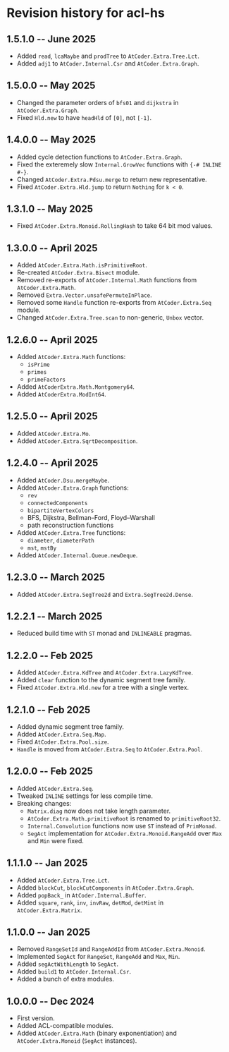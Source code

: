 # Revision history for acl-hs

## 1.5.1.0 -- June 2025

- Added `read`, `lcaMaybe` and `prodTree` to `AtCoder.Extra.Tree.Lct`.
- Added `adj1` to `AtCoder.Internal.Csr` and `AtCoder.Extra.Graph`.

## 1.5.0.0 -- May 2025

- Changed the parameter orders of `bfs01` and `dijkstra` in `AtCoder.Extra.Graph`.
- Fixed `Hld.new` to have `headHld` of `[0]`, not `[-1]`.

## 1.4.0.0 -- May 2025

- Added cycle detection functions to `AtCoder.Extra.Graph`.
- Fixed the exteremely slow `Internal.GrowVec` functions with `{-# INLINE #-}`.
- Changed `AtCoder.Extra.Pdsu.merge` to return new representative.
- Fixed `AtCoder.Extra.Hld.jump` to return `Nothing` for `k < 0`.

## 1.3.1.0 -- May 2025

- Fixed `AtCoder.Extra.Monoid.RollingHash` to take 64 bit mod values.

## 1.3.0.0 -- April 2025

- Added `AtCoder.Extra.Math.isPrimitiveRoot`.
- Re-created `AtCoder.Extra.Bisect` module.
- Removed re-exports of `AtCoder.Internal.Math` functions from `AtCoder.Extra.Math`.
- Removed `Extra.Vector.unsafePermuteInPlace`.
- Removed some `Handle` function re-exports from `AtCoder.Extra.Seq` module.
- Changed `AtCoder.Extra.Tree.scan` to non-generic, `Unbox` vector.

## 1.2.6.0 -- April 2025

- Added `AtCoder.Extra.Math` functions:
  - `isPrime`
  - `primes`
  - `primeFactors`
- Added `AtCoderExtra.Math.Montgomery64`.
- Added `AtCoderExtra.ModInt64`.

## 1.2.5.0 -- April 2025

- Added `AtCoder.Extra.Mo`.
- Added `AtCoder.Extra.SqrtDecomposition`.

## 1.2.4.0 -- April 2025

- Added `AtCoder.Dsu.mergeMaybe`.
- Added `AtCoder.Extra.Graph` functions:
  - `rev`
  - `connectedComponents`
  - `bipartiteVertexColors`
  - BFS, Dijkstra, Bellman–Ford, Floyd–Warshall
  - path reconstruction functions
- Added `AtCoder.Extra.Tree` functions:
  - `diameter`, `diameterPath`
  - `mst`, `mstBy`
- Added `AtCoder.Internal.Queue.newDeque`.

## 1.2.3.0 -- March 2025

- Added `AtCoder.Extra.SegTree2d` and `Extra.SegTree2d.Dense`.

## 1.2.2.1 -- March 2025

- Reduced build time with `ST` monad and `INLINEABLE` pragmas.

## 1.2.2.0 -- Feb 2025

- Added `AtCoder.Extra.KdTree` and `AtCoder.Extra.LazyKdTree`.
- Added `clear` function to the dynamic segment tree family.
- Fixed `AtCoder.Extra.Hld.new` for a tree with a single vertex.

## 1.2.1.0 -- Feb 2025

- Added dynamic segment tree family.
- Added `AtCoder.Extra.Seq.Map`.
- Fixed `AtCoder.Extra.Pool.size`.
- `Handle` is moved from `AtCoder.Extra.Seq` to `AtCoder.Extra.Pool`.

## 1.2.0.0 -- Feb 2025

- Added `AtCoder.Extra.Seq`.
- Tweaked `INLINE` settings for less compile time.
- Breaking changes:
  - `Matrix.diag` now does not take length parameter.
  - `AtCoder.Extra.Math.primitiveRoot` is renamed to `primitiveRoot32`.
  - `Internal.Convolution` functions now use `ST` instead of `PrimMonad`.
  - `SegAct` implementation for `AtCoder.Extra.Monoid.RangeAdd` over `Max` and `Min` were fixed.

## 1.1.1.0 -- Jan 2025

- Added `AtCoder.Extra.Tree.Lct`.
- Added `blockCut`, `blockCutComponents` in `AtCoder.Extra.Graph`.
- Added `popBack_` in `AtCoder.Internal.Buffer`.
- Added `square`, `rank`, `inv`, `invRaw`, `detMod`, `detMint` in `AtCoder.Extra.Matrix`.

## 1.1.0.0 -- Jan 2025

- Removed `RangeSetId` and `RangeAddId` from `AtCoder.Extra.Monoid`.
- Implemented `SegAct` for `RangeSet`, `RangeAdd` and `Max`, `Min`.
- Added `segActWithLength` to `SegAct`.
- Added `build1` to `AtCoder.Internal.Csr`.
- Added a bunch of extra modules.

## 1.0.0.0 -- Dec 2024

- First version.
- Added ACL-compatible modules.
- Added `AtCoder.Extra.Math` (binary exponentiation) and `AtCoder.Extra.Monoid` (`SegAct` instances).

